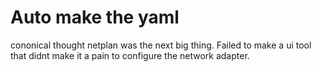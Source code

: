 # Auto make the yaml

cononical thought netplan was the next big thing. Failed to make a ui tool that didnt make it a pain to configure the network adapter.
